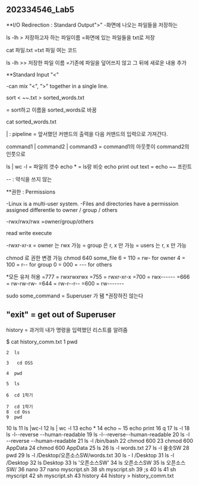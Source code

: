 ## 202334546_Lab5
**I/O Redirection : Standard Output">"
-화면에 나오는 파일들을 저장하는 

ls -lh > 저장하고자 하는 파일이름
=화면에 있는 파일들을 txt로 저장

cat 파일.txt 
=txt 파일 여는 코드

ls -lh >> 저장한 파일 이름 
=기존에 파일을 덮어쓰지 않고 그 뒤에 새로운 내용 추가

**Standard Input "<"

-can mix "<", ">" together in a single line.

sort < ~~.txt > sorted_words.txt

= sort하고 이름을 sorted_words로 바꿈

cat sorted_words.txt

| : pipeline 
= 앞서했던 커맨드의 출력을 다음 커맨드의 입력으로 가져간다.

command1 | command2 | command3
= command1의 아웃풋이 command2의 인풋으로

ls | wc -l = 파일의 갯수
echo * = ls랑 비슷 
echo print out text = echo ~~ 프린트

-- : 약식을 쓰지 않는

**권한 : Permissions

-Linux is a multi-user system.
-Files and directories have a permission assigned 
 differentle to owner / group / others

-rwx/rwx/rwx
=owner/group/others

read write execute

-rwxr-xr-x
= owner 는 rwx 가능
= group 은 r, x 만 가능
= users 는 r, x 만 가능

chmod 로 권한 변경 가능
chmod 640 some_file
6 = 110 = rw- for owner
4 = 100 = r-- for group
0 = 000 = --- for others

*모든 유저 허용 
=777 = rwxrwxrwx
=755 = rwxr-xr-x
=700 = rwx------
=666 = rw-rw-rw-
=644 = rw-r--r--
=600 = rw-------

sudo some_command 
= Superuser 가 됌
*권장하진 않는다

"exit" = get out of Superuser
----------------------------------------------------------------------------
history = 과거의 내가 명령을 입력했던 리스트를 알려줌

$ cat history_comm.txt
    1  pwd
    
    2  ls
    
    3   cd OSS
    
    4  pwd
    
    5  ls
    
    6  cd 1학기
    
    7  cd 1학기
    8  cd Oss
    9  pwd
   10  ls
   11  ls |wc-l
   12  ls | wc -l
   13  echo *
   14  echo ~
   15  echo print
   16  q
   17  ls -l
   18  ls -l--reverse --human-readable
   19  ls -l--reverse--human-readable
   20  ls -l --reverse --human-readable
   21  ls -l /bin/bash
   22  chmod 600
   23  chmod 600 AppData
   24  chmod 600 AppData
   25  ls
   26  ls -l words.txt
   27  ls -l 옾솟SW
   28  pwd
   29  ls -l /Desktop/오픈소스SW/words.txt
   30  ls - l /Desktop
   31  ls -l /Desktop
   32  ls Desktop
   33  ls '오픈소스SW'
   34  ls 오픈소스SW
   35  ls 오픈소스SW/
   36  nano
   37  nano myscript.sh
   38  sh myscript.sh
   39  ;s
   40  ls
   41  sh myscript
   42  sh myscript.sh
   43  history
   44  history > history_comm.txt

